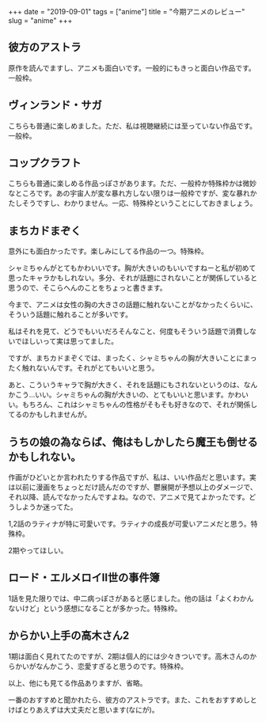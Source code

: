 +++
date = "2019-09-01"
tags = ["anime"]
title = "今期アニメのレビュー"
slug = "anime"
+++

## 彼方のアストラ

原作を読んでますし、アニメも面白いです。一般的にもきっと面白い作品です。一般枠。

## ヴィンランド・サガ

こちらも普通に楽しめました。ただ、私は視聴継続には至っていない作品です。一般枠。

## コップクラフト

こちらも普通に楽しめる作品っぽさがあります。ただ、一般枠か特殊枠かは微妙なところです。あの宇宙人が変な暴れ方しない限りは一般枠ですが、変な暴れかたしそうですし、わかりません。一応、特殊枠ということにしておきましょう。

## まちカドまぞく

意外にも面白かったです。楽しみにしてる作品の一つ。特殊枠。

シャミちゃんがとてもかわいいです。胸が大きいのもいいですねーと私が初めて思ったキャラかもしれない。多分、それが話題にされないことが関係していると思うので、そこらへんのことをちょっと書きます。

今まで、アニメは女性の胸の大きさの話題に触れないことがなかったくらいに、そういう話題に触れることが多いです。

私はそれを見て、どうでもいいだろそんなこと、何度もそういう話題で消費しないでほしいって実は思ってました。

ですが、まちカドまぞくでは、まったく、シャミちゃんの胸が大きいことにまったく触れないんです。それがとてもいいと思う。

あと、こういうキャラで胸が大きく、それを話題にもされないというのは、なんかこう...いい。シャミちゃんの胸が大きいの、とてもいいと思います。かわいい。もちろん、これはシャミちゃんの性格がそもそも好きなので、それが関係してるのかもしれませんが。

## うちの娘の為ならば、俺はもしかしたら魔王も倒せるかもしれない。

作画がひどいとか言われたりする作品ですが、私は、いい作品だと思います。実は以前に漫画をちょっとだけ読んだのですが、鬱展開が予想以上のダメージで、それ以降、読んでなかったんですよね。なので、アニメで見てよかったです。どうしようか迷ってた。

1,2話のラティナが特に可愛いです。ラティナの成長が可愛いアニメだと思う。特殊枠。

2期やってほしい。

## ロード・エルメロイⅡ世の事件簿

1話を見た限りでは、中二病っぽさがあると感じました。他の話は「よくわかんないけど」という感想になることが多かった。特殊枠。

## からかい上手の高木さん2

1期は面白く見れてたのですが、2期は個人的には少々きついです。高木さんのからかいがなんかこう、恋愛すぎると思うのです。特殊枠。

以上、他にも見てる作品ありますが、省略。

一番のおすすめと聞かれたら、彼方のアストラです。また、これをおすすめしとけばとりあえずは大丈夫だと思います(なにが)。

